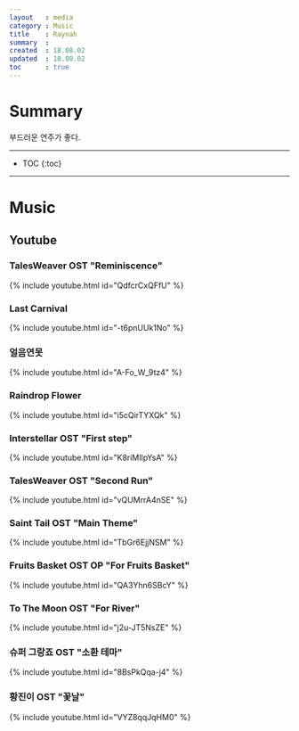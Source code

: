 ```yaml
---
layout   : media
category : Music
title    : Raynah
summary  : 
created  : 18.08.02
updated  : 18.08.02
toc      : true
---
```


# Summary

부드러운 연주가 좋다.

* * *

* TOC
 {:toc}

* * *

# Music

## Youtube

### TalesWeaver OST "Reminiscence"

{% include youtube.html id="QdfcrCxQFfU" %}

### Last Carnival

{% include youtube.html id="-t6pnUUk1No" %}

### 얼음연못

{% include youtube.html id="A-Fo_W_9tz4" %}

### Raindrop Flower

{% include youtube.html id="i5cQirTYXQk" %}

### Interstellar OST "First step"

{% include youtube.html id="K8riMIlpYsA" %}

### TalesWeaver OST "Second Run"

{% include youtube.html id="vQUMrrA4nSE" %}

### Saint Tail OST "Main Theme"

{% include youtube.html id="TbGr6EjjNSM" %}

### Fruits Basket OST OP "For Fruits Basket"

{% include youtube.html id="QA3Yhn6SBcY" %}

### To The Moon OST "For River"

{% include youtube.html id="j2u-JT5NsZE" %}

### 슈퍼 그랑죠 OST "소환 테마"

{% include youtube.html id="8BsPkQqa-j4" %}

### 황진이 OST "꽃날"

{% include youtube.html id="VYZ8qqJqHM0" %}